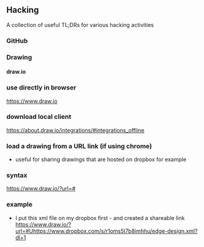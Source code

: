 ## Hacking
A collection of useful TL;DRs for various hacking activities

### GitHub

### Drawing
#### draw.io
### use directly in browser
https://www.draw.io

### download local client
https://about.draw.io/integrations/#integrations_offline

### load a drawing from a URL link (if using chrome)
- useful for sharing drawings that are hosted on dropbox for example

### syntax
https://www.draw.io/?url=#<url>

### example
- I put this xml file on my dropbox first - and created a shareable link
https://www.draw.io/?url=#Uhttps://www.dropbox.com/s/r1oms5l7b8imhhu/edge-design.xml?dl=1

